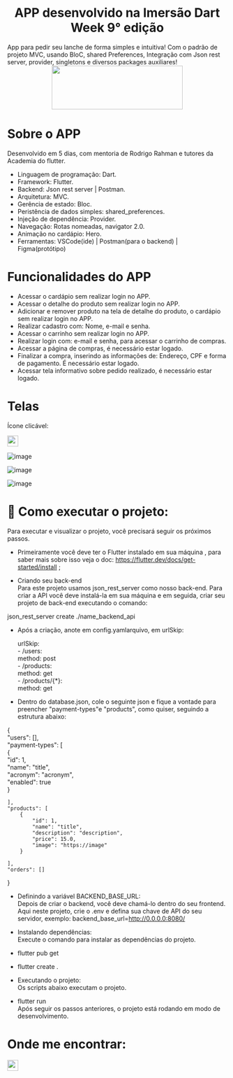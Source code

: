  <h1 align="center">  APP desenvolvido na Imersão Dart Week 9° edição  </h1>
App para pedir seu lanche de forma simples e intuitiva! Com o padrão de projeto MVC, usando BloC, shared Preferences, Integração com Json rest server, provider, singletons e diversos packages auxiliares!  

<div align="center">
<img src="https://user-images.githubusercontent.com/110784724/218760877-5d01f7d0-3ca7-4410-8ec4-96ab5689d767.png" width="300px" height= "100xp"/>
</div>  


# Sobre o APP  
Desenvolvido em 5 dias, com mentoria de Rodrigo Rahman e tutores da Academia do flutter.   
* Linguagem de programação: Dart.  
* Framework: Flutter.  
* Backend: Json rest server | Postman.  
* Arquitetura: MVC.  
* Gerência de estado: Bloc.  
* Peristência de dados simples: shared_preferences.  
* Injeção de dependência: Provider.  
* Navegação: Rotas nomeadas, navigator 2.0.  
* Animação no cardápio: Hero.  
* Ferramentas: VSCode(ide) | Postman(para o backend) | Figma(protótipo)  

# Funcionalidades do APP  
* Acessar o cardápio sem realizar login no APP.  
* Acessar o detalhe do produto sem realizar login no APP.  
* Adicionar e remover produto na tela de detalhe do produto, o cardápio sem realizar login no APP.  
* Realizar cadastro com: Nome, e-mail e senha.  
* Acessar o carrinho sem realizar login no APP.  
* Realizar login com: e-mail e senha, para acessar o carrinho de compras.  
* Acessar a página de compras, é necessário estar logado.  
* Finalizar a compra, inserindo as informações de: Endereço, CPF e forma de pagamento. É necessário estar logado.  
* Acessar tela informativo sobre pedido realizado, é necessário estar logado.  

# Telas  
Ícone clicável:  
<p align="left">
  <a href="https://www.figma.com/file/qpjBCcYymlhP9cpyIMSDR9/Delivery-App-(Atualizado-por--Janiele-Justino)?node-id=0%3A1&t=InCVWZNt1GTP9Ebv-1" alt="Linkedin">
  <img src="https://user-images.githubusercontent.com/110784724/218767072-e5dfeb08-aa4a-4f2a-b9f3-4420026c9355.png" height= "25xp" /></a>
</p>  
  
![image](https://user-images.githubusercontent.com/110784724/218768020-4b4a916c-5e10-4a2c-ae24-f54c3d95aebe.png)  
  
![image](https://user-images.githubusercontent.com/110784724/218768125-f716b884-b4d7-43a6-ab1b-d59ca3b27598.png)  
  
![image](https://user-images.githubusercontent.com/110784724/218768231-f1a511d3-10cd-43e7-98ae-47d32786ae21.png)   
  
# 🚀 Como executar o projeto:   
Para executar e visualizar o projeto, você precisará seguir os próximos passos.  

* Primeiramente você deve ter o Flutter instalado em sua máquina , para saber mais sobre isso veja o doc: https://flutter.dev/docs/get-started/install ;  

* Criando seu back-end  
Para este projeto usamos json_rest_server como nosso back-end. Para criar a API você deve instalá-la em sua máquina e em seguida, criar seu projeto de back-end executando o comando:  

json_rest_server create ./name_backend_api  

* Após a criação, anote em config.yamlarquivo, em urlSkip:  

  urlSkip:  
      - /users:  
         method: post  
      - /products:  
         method: get  
      - /products/{*}:  
          method: get  
          
* Dentro do database.json, cole o seguinte json e fique a vontade para preencher "payment-types"e "products", como quiser, seguindo a estrutura abaixo:   

{  
    "users": [],  
    "payment-types": [  
        {  
            "id": 1,  
            "name": "title",  
            "acronym": "acronym",  
            "enabled": true  
        }  
  
    ],  
    "products": [  
        {  
            "id": 1,  
            "name": "title",  
            "description": "description",  
            "price": 15.0,  
            "image": "https://image"  
        }  
  
    ],  
    "orders": []  
}  

* Definindo a variável BACKEND_BASE_URL:  
Depois de criar o backend, você deve chamá-lo dentro do seu frontend. Aqui neste projeto, crie o .env e defina sua chave de API do seu servidor, exemplo: backend_base_url=http://0.0.0.0:8080/  


* Instalando dependências:   
Execute o comando para instalar as dependências do projeto.  

* flutter pub get  

* flutter create .  

* Executando o projeto:  
Os scripts abaixo executam o projeto.  

* flutter run  
Após seguir os passos anteriores, o projeto está rodando em modo de desenvolvimento.  

# Onde me encontrar:  

<p align="left">
  <a href="https://www.linkedin.com/in/desenvolvedorajanielejustino/" alt="Linkedin">
  <img src="https://img.shields.io/badge/-Linkedin-0e76a8?style=for-the-badge&logo=Linkedin&logoColor=white&link=https://www.linkedin.com/in/desenvolvedorajanielejustino/" height= "25xp" /></a>
</p>   

